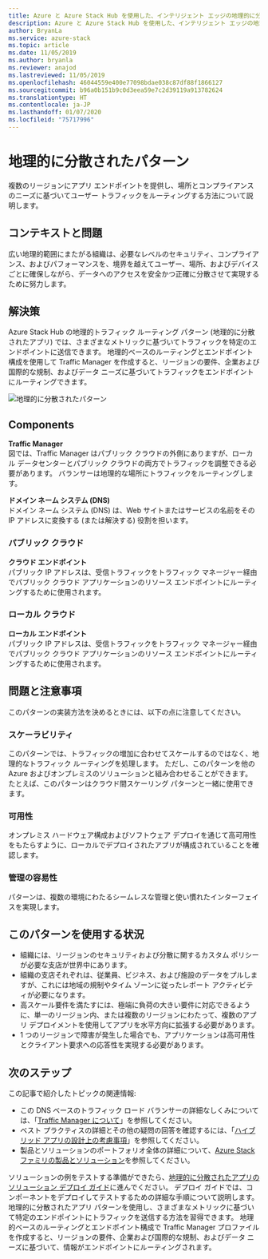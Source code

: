 ```yaml
---
title: Azure と Azure Stack Hub を使用した、インテリジェント エッジの地理的に分散されたアプリ パターン。
description: Azure と Azure Stack Hub を使用した、インテリジェント エッジの地理的に分散されたアプリ パターンについて説明します。
author: BryanLa
ms.service: azure-stack
ms.topic: article
ms.date: 11/05/2019
ms.author: bryanla
ms.reviewer: anajod
ms.lastreviewed: 11/05/2019
ms.openlocfilehash: 46044559e400e77098bdae038c87df88f1866127
ms.sourcegitcommit: b96a0b151b9c0d3eea59e7c2d39119a913782624
ms.translationtype: HT
ms.contentlocale: ja-JP
ms.lasthandoff: 01/07/2020
ms.locfileid: "75717996"
---
```

# <a name="geo-distributed-pattern"></a>地理的に分散されたパターン

複数のリージョンにアプリ エンドポイントを提供し、場所とコンプライアンスのニーズに基づいてユーザー トラフィックをルーティングする方法について説明します。

## <a name="context-and-problem"></a>コンテキストと問題

広い地理的範囲にまたがる組織は、必要なレベルのセキュリティ、コンプライアンス、およびパフォーマンスを、境界を越えてユーザー、場所、およびデバイスごとに確保しながら、データへのアクセスを安全かつ正確に分散させて実現するために努力します。

## <a name="solution"></a>解決策

Azure Stack Hub の地理的トラフィック ルーティング パターン (地理的に分散されたアプリ) では、さまざまなメトリックに基づいてトラフィックを特定のエンドポイントに送信できます。 地理的ベースのルーティングとエンドポイント構成を使用して Traffic Manager を作成すると、リージョンの要件、企業および国際的な規制、およびデータ ニーズに基づいてトラフィックをエンドポイントにルーティングできます。

![地理的に分散されたパターン](media/pattern-geo-distributed/geo-distribution.png)

## <a name="components"></a>Components

**Traffic Manager**  
図では、Traffic Manager はパブリック クラウドの外側にありますが、ローカル データセンターとパブリック クラウドの両方でトラフィックを調整できる必要があります。 バランサーは地理的な場所にトラフィックをルーティングします。

**ドメイン ネーム システム (DNS)**  
ドメイン ネーム システム (DNS) は、Web サイトまたはサービスの名前をその IP アドレスに変換する (または解決する) 役割を担います。

### <a name="public-cloud"></a>パブリック クラウド

**クラウド エンドポイント**  
パブリック IP アドレスは、受信トラフィックをトラフィック マネージャー経由でパブリック クラウド アプリケーションのリソース エンドポイントにルーティングするために使用されます。  

### <a name="local-clouds"></a>ローカル クラウド

**ローカル エンドポイント**  
パブリック IP アドレスは、受信トラフィックをトラフィック マネージャー経由でパブリック クラウド アプリケーションのリソース エンドポイントにルーティングするために使用されます。

## <a name="issues-and-considerations"></a>問題と注意事項

このパターンの実装方法を決めるときには、以下の点に注意してください。

### <a name="scalability"></a>スケーラビリティ

このパターンでは、トラフィックの増加に合わせてスケールするのではなく、地理的なトラフィック ルーティングを処理します。 ただし、このパターンを他の Azure およびオンプレミスのソリューションと組み合わせることができます。 たとえば、このパターンはクラウド間スケーリング パターンと一緒に使用できます。

### <a name="availability"></a>可用性

オンプレミス ハードウェア構成およびソフトウェア デプロイを通じて高可用性をもたらすように、ローカルでデプロイされたアプリが構成されていることを確認します。

### <a name="manageability"></a>管理の容易性

パターンは、複数の環境にわたるシームレスな管理と使い慣れたインターフェイスを実現します。

## <a name="when-to-use-this-pattern"></a>このパターンを使用する状況

- 組織には、リージョンのセキュリティおよび分散に関するカスタム ポリシーが必要な支店が世界中にあります。
- 組織の支店それぞれは、従業員、ビジネス、および施設のデータをプルしますが、これには地域の規制やタイム ゾーンに従ったレポート アクティビティが必要になります。
- 高スケール要件を満たすには、極端に負荷の大きい要件に対応できるように、単一のリージョン内、または複数のリージョンにわたって、複数のアプリ デプロイメントを使用してアプリを水平方向に拡張する必要があります。
- 1 つのリージョンで障害が発生した場合でも、アプリケーションは高可用性とクライアント要求への応答性を実現する必要があります。

## <a name="next-steps"></a>次のステップ

この記事で紹介したトピックの関連情報:
- この DNS ベースのトラフィック ロード バランサーの詳細なしくみについては、「[Traffic Manager について](/azure/traffic-manager/traffic-manager-overview)」を参照してください。
- ベスト プラクティスの詳細とその他の疑問の回答を確認するには、「[ハイブリッド アプリの設計上の考慮事項](overview-app-design-considerations.md)」を参照してください。
- 製品とソリューションのポートフォリオ全体の詳細について、[Azure Stack ファミリの製品とソリューション](/azure-stack)を参照してください。

ソリューションの例をテストする準備ができたら、[地理的に分散されたアプリのソリューション デプロイ ガイド](solution-deployment-guide-geo-distributed.md)に進んでください。 デプロイ ガイドでは、コンポーネントをデプロイしてテストするための詳細な手順について説明します。 地理的に分散されたアプリ パターンを使用し、さまざまなメトリックに基づいて特定のエンドポイントにトラフィックを送信する方法を習得できます。 地理的ベースのルーティングとエンドポイント構成で Traffic Manager プロファイルを作成すると、リージョンの要件、企業および国際的な規制、およびデータ ニーズに基づいて、情報がエンドポイントにルーティングされます。